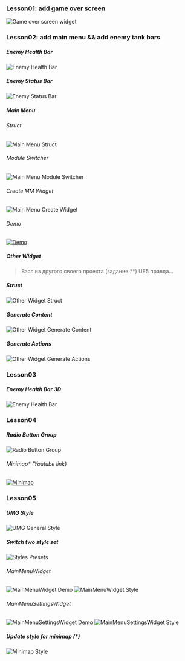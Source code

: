 ﻿### Lesson01: add game over screen
![Game over screen widget](.readme/UE4_GameOverScreen.png)

### Lesson02: add main menu && add enemy tank bars
##### Enemy Health Bar
![Enemy Health Bar](.readme/UI_EnemyHealthBar.png)

##### Enemy Status Bar
![Enemy Status Bar](.readme/UI_EnemyStatusBar.png)

##### Main Menu
###### Struct
![Main Menu Struct](.readme/UI_MainMenuStruct.png)
###### Module Switcher
![Main Menu Module Switcher](.readme/UI_MainMenuModuleSwitcher.png)
###### Create MM Widget
![Main Menu Create Widget](.readme/UI_MainMenuCreateWidget.png)
###### Demo
[![Demo](https://i9.ytimg.com/vi_webp/sqPlruyaDQA/mqdefault.webp?v=61a529d4&sqp=CIzSlI0G&rs=AOn4CLABfZMlRFTVn02YCXgvVl1fX310qA)](https://youtu.be/sqPlruyaDQA)
##### Other Widget
> Взял из другого своего проекта (задание **) UE5 правда...

##### Struct
![Other Widget Struct](.readme/UI_OtherWidgetStruct.png)
##### Generate Content
![Other Widget Generate Content](.readme/UI_OtherWidgetGenerateContent.png)
##### Generate Actions
![Other Widget Generate Actions](.readme/UI_OtherWidgetGenerateActions.png)

### Lesson03
##### Enemy Health Bar 3D
![Enemy Health Bar](.readme/UI_EnemyHealthBar3D.png)

### Lesson04
##### Radio Button Group
![Radio Button Group](.readme/UI_RadioButtonGroup.png)
###### Minimap* (Youtube link)
[![Minimap](https://i9.ytimg.com/vi/PKsmjGNSUx8/mq3.jpg?sqp=CMjluY0G&rs=AOn4CLBgmrD1SPBUTLUuiNvoi-yTfOwVlg&retry=4)](https://youtu.be/PKsmjGNSUx8)

### Lesson05
##### UMG Style
![UMG General Style](.readme/UI_GeneralStyle.png)
##### Switch two style set
![Styles Presets](.readme/UI_GeneralStylesPresset.png)
###### MainMenuWidget
![MainMenuWidget Demo](.readme/UI_MainMenuWidgetDemo.png)
![MainMenuWidget Style](.readme/UI_MainMenuWidgetStyle.png)
###### MainMenuSettingsWidget
![MainMenuSettingsWidget Demo](.readme/UI_MainMenuSettingsWidgetDemo.png)
![MainMenuSettingsWidget Style](.readme/UI_MainMenuSettingsWidgetStyle.png)
##### Update style for minimap (*)
![Minimap Style](.readme/UI_MinimapStyle.png)